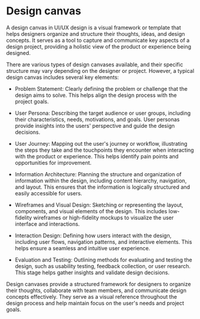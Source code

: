 # Design canvas

A design canvas in UI/UX design is a visual framework or template that helps designers organize and structure their thoughts, ideas, and design concepts. It serves as a tool to capture and communicate key aspects of a design project, providing a holistic view of the product or experience being designed.

There are various types of design canvases available, and their specific structure may vary depending on the designer or project. However, a typical design canvas includes several key elements:

* Problem Statement: Clearly defining the problem or challenge that the design aims to solve. This helps align the design process with the project goals.

* User Persona: Describing the target audience or user groups, including their characteristics, needs, motivations, and goals. User personas provide insights into the users' perspective and guide the design decisions.

* User Journey: Mapping out the user's journey or workflow, illustrating the steps they take and the touchpoints they encounter when interacting with the product or experience. This helps identify pain points and opportunities for improvement.

* Information Architecture: Planning the structure and organization of information within the design, including content hierarchy, navigation, and layout. This ensures that the information is logically structured and easily accessible for users.

* Wireframes and Visual Design: Sketching or representing the layout, components, and visual elements of the design. This includes low-fidelity wireframes or high-fidelity mockups to visualize the user interface and interactions.

* Interaction Design: Defining how users interact with the design, including user flows, navigation patterns, and interactive elements. This helps ensure a seamless and intuitive user experience.

* Evaluation and Testing: Outlining methods for evaluating and testing the design, such as usability testing, feedback collection, or user research. This stage helps gather insights and validate design decisions.

Design canvases provide a structured framework for designers to organize their thoughts, collaborate with team members, and communicate design concepts effectively. They serve as a visual reference throughout the design process and help maintain focus on the user's needs and project goals.
